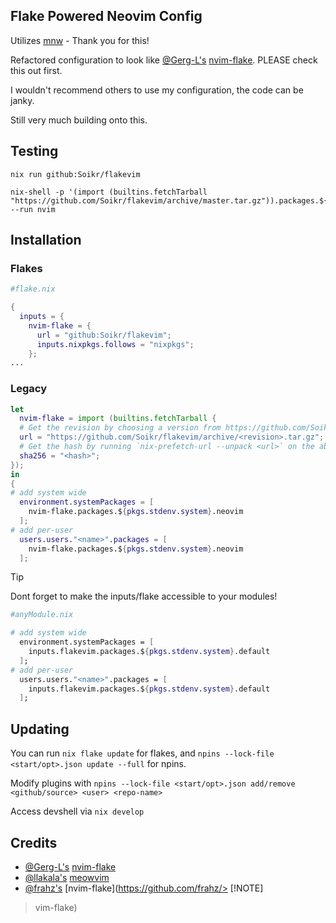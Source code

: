## Flake Powered Neovim Config
Utilizes [mnw](https://github.com/Gerg-L/mnw) - Thank you for this!

Refactored configuration to look like [@Gerg-L's](https://github.com/Gerg-L) [nvim-flake](https://github.com/Gerg-L/nvim-flake). PLEASE check this out first.

I wouldn't recommend others to use my configuration, the code can be janky.

Still very much building onto this.

## Testing
```console
nix run github:Soikr/flakevim
```
```console
nix-shell -p '(import (builtins.fetchTarball "https://github.com/Soikr/flakevim/archive/master.tar.gz")).packages.${builtins.currentSystem}.default' --run nvim
```

## Installation
### Flakes
```nix
#flake.nix

{
  inputs = {
    nvim-flake = {
      url = "github:Soikr/flakevim";
      inputs.nixpkgs.follows = "nixpkgs";
    };
...
```
### Legacy
```nix
let
  nvim-flake = import (builtins.fetchTarball {
  # Get the revision by choosing a version from https://github.com/Soikr/flakevim/commits/master
  url = "https://github.com/Soikr/flakevim/archive/<revision>.tar.gz";
  # Get the hash by running `nix-prefetch-url --unpack <url>` on the above <> 
  sha256 = "<hash>";
});
in
{
# add system wide
  environment.systemPackages = [
    nvim-flake.packages.${pkgs.stdenv.system}.neovim
  ];
# add per-user
  users.users."<name>".packages = [
    nvim-flake.packages.${pkgs.stdenv.system}.neovim
  ];
```
> [!TIP]
> Dont forget to make the inputs/flake accessible to your modules!
```nix
#anyModule.nix

# add system wide
  environment.systemPackages = [
    inputs.flakevim.packages.${pkgs.stdenv.system}.default
  ];
# add per-user
  users.users."<name>".packages = [
    inputs.flakevim.packages.${pkgs.stdenv.system}.default
  ];
```

## Updating
You can run `nix flake update` for flakes, and `npins --lock-file <start/opt>.json update --full` for npins.

Modify plugins with `npins --lock-file <start/opt>.json add/remove <github/source> <user> <repo-name>`

Access devshell via `nix develop`

## Credits
* [@Gerg-L's](https://github.com/Gerg-L) [nvim-flake](https://github.com/Gerg-L/nvim-flake)
* [@llakala's](https://github.com/llakala) [meowvim](https://github.com/llakala/meovim)
* [@frahz's](https://github.com/frahz) [nvim-flake](https://github.com/frahz/> [!NOTE]
> vim-flake)

